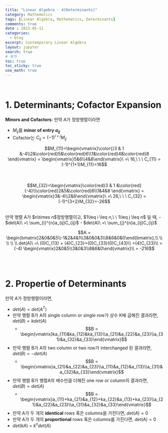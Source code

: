 ```yaml
---
title: "Linear Algebra - 4(Determinants)"
category: Mathematics
tags: [Linear Algebra, Mathematics, Determinants]
comments: true
date : 2023-05-11
categories: 
  - blog
excerpt: Contemporary Linear Algebra
layout: jupyter
search: true
# 목차
toc: true  
toc_sticky: true 
use_math: true
---
```

<br>

# 1. Determinants; Cofactor Expansion

**Minors and Cofactors**: 만약 $A$가 정방행렬이라면
- $M_{ij}$를 **minor of entry $a_{ij}$**
- Cofactor는 $C_{ij}=(-1)^{i+j}M_{ij}$

$$M_{11}=\begin{vmatrix}\color{}3 & 1 &-4\\2&\color{red}5&\color{red}6\\1&\color{red}4&\color{red}8 \end{vmatrix} = \begin{vmatrix}5&6\\4&8\end{vmatrix}\ =\ 16,\ \ \ C_{11} = (-1)^{1+1}M_{11}=16$$<br><br>
$$M_{32}=\begin{vmatrix}\color{red}3 & 1 &\color{red}{-4}\\\color{red}2&5&\color{red}6\\1&4&8 \end{vmatrix} = \begin{vmatrix}3&-4\\2&6\end{vmatrix}\ =\ 26,\ \ \ C_{32} = (-1)^{3+2}M_{32}=-26$$

<br>
만약 행렬 A가 $n\times n$정방행렬이고, $1\leq i \leq n,\ \ 1\leq j \leq n$ 일 때,
- $det(A)\ =\ \sum_{i}^{n}a_{ij}C_{ij}$
- $det(A)\ =\ \sum_{j}^{n}a_{ij}C_{ij}$

$$A = \begin{bmatrix}2&0&0&5\\-1&2&4&1\\3&0&0&3\\8&6&0&0\end{bmatrix},\\ \\ \\ \\ \\  det(A)\ =\ (0)C_{13} + (4)C_{23}+(0)C_{33}(0)C_{43}\\ =(4)C_{23}\\
=(-4) \begin{vmatrix}2&0&5\\3&0&3\\8&6&0\end{vmatrix}\\ = -216$$

<br><br>

# 2. Propertie of Determinants

만약 $A$가 정방행렬이라면, 
- $det(A) = det(A^T)$
- 만약 행렬 B가 A의 single column or single row가 상수 K배 곱해진 결과라면, $det(B)=kdet(A)$
  - $$B = \begin{vmatrix}ka_{11}&ka_{12}&ka_{13}\\a_{21}&a_{22}&a_{23}\\a_{31}&a_{32}&a_{33}\end{vmatrix}$$
- 만약 행렬 B가 A의 two column or two row가 interchanged 된 결과라면, $det(B)=-det(A)$
  - $$B = \begin{vmatrix}a_{21}&a_{22}&a_{23}\\a_{11}&a_{12}&a_{13}\\a_{31}&a_{32}&a_{33}\end{vmatrix}$$
- 만약 행렬 B가 행렬A의 배수만큼 더해진 one row or column의 결과라면, $det(B)=det(A)$ 
  -  $$B = \begin{vmatrix}a_{11}+ka_{21}&a_{12}+ka_{22}&a_{13}+ka_{23}\\a_{21}&a_{22}&a_{23}\\a_{31}&a_{32}&a_{33}\end{vmatrix}$$
- 만약 A가 두 개의 **identical** rows 혹은 columns을 가진다면, $det(A) = 0$
- 만약 A가 두 개의 **proportional** rows 혹은 columns를 가진다면, $det(A) = 0$
- $det(kA)\ =\ k^ndet(A)$